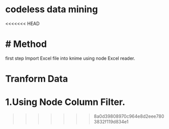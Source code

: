 # codeless data mining
<<<<<<< HEAD
# # Method
first step Import Excel file into knime using node Excel reader.
# Tranform Data
1.Using Node Column Filter.
=======


>>>>>>> 8a0d39808970c964e8d2eee7803832f119d834e1

